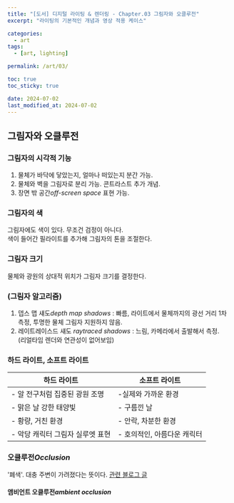```yaml
---
title: "[도서] 디지털 라이팅 & 렌더링 - Chapter.03 그림자와 오클루전"
excerpt: "라이팅의 기본적인 개념과 영상 적용 케이스"

categories:
  - art
tags:
  - [art, lighting]

permalink: /art/03/

toc: true
toc_sticky: true

date: 2024-07-02
last_modified_at: 2024-07-02
---
```

## 그림자와 오클루전
### 그림자의 시각적 기능
1. 물체가 바닥에 닿았는지, 얼마나 떠있는지 분간 가능.
2. 물체와 벽을 그림자로 분리 가능. 콘트라스트 추가 개념.
3. 장면 밖 공간*off-screen space* 표현 가능.


### 그림자의 색
그림자에도 색이 있다. 무조건 검정이 아니다.  
색이 들어간 필라이트를 추가해 그림자의 톤을 조절한다. 


### 그림자 크기
물체와 광원의 상대적 위치가 그림자 크기를 결정한다.


### (그림자 알고리즘)
1. 뎁스 맵 섀도*depth map shadows* : 빠름, 라이트에서 물체까지의 광선 거리 1차 측정, 투명한 물체 그림자 지원하지 않음.
2. 레이트레이스드 섀도 *raytraced shadows* : 느림, 카메라에서 출발해서 측정.  
(리얼타임 렌더와 연관성이 없어보임)


### 하드 라이트, 소프트 라이트
  
|하드 라이트|소프트 라이트|
|----|---|
|- 알 전구처럼 집중된 광원 조명|-실제와 가까운 환경|
|- 맑은 날 강한 태양빛 |- 구름낀 날|
|- 황량, 거친 환경 |- 안락, 차분한 환경|
|- 악당 캐릭터 그림자 실루엣 표현 |- 호의적인, 아름다운 캐릭터|
  

### 오클루전*Occlusion*
'폐색'. 대충 주변이 가려졌다는 뜻이다. [관련 블로그 글](https://velog.io/@15ywt/%EA%B7%B8%EB%9E%98%ED%94%BD%EC%8A%A4-AOAmbient-Occlusion)


#### 앰비언트 오클루전*ambient occlusion*

